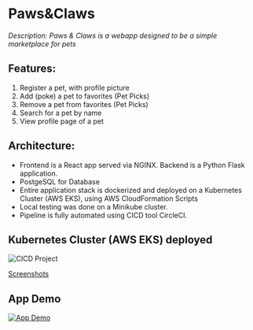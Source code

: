 # Paws&Claws
_Description: Paws & Claws is a webapp designed to be a simple marketplace for pets_

## Features: 
1. Register a pet, with profile picture
2. Add (poke) a pet to favorites (Pet Picks)
3. Remove a pet from favorites (Pet Picks)
4. Search for a pet by name
5. View profile page of a pet 

## Architecture: 

 - Frontend is a React app served via NGINX. Backend is a Python Flask application.
 - PostgeSQL for Database
 - Entire application stack is dockerized and deployed on a Kubernetes Cluster (AWS EKS), using AWS CloudFormation Scripts
 - Local testing was done on a Minikube cluster.
 - Pipeline is fully automated using CICD tool CircleCI. 

## Kubernetes Cluster (AWS EKS) deployed
![CICD Project](PawsandClaws_Infrastructure.png)

[Screenshots](https://github.com/tomlui2010/pawsandclaws/tree/witheks/Screenshots)
## App Demo
[![App Demo](App_Demo.gif)](https://github.com/tomlui2010/pawsandclaws/blob/witheks/Screenshots/PawsandClaws_movie.mov)



